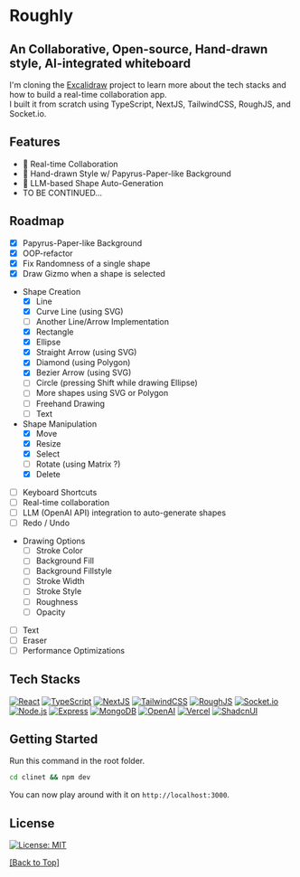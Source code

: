 # Roughly

## An Collaborative, Open-source, Hand-drawn style, AI-integrated whiteboard

I'm cloning the [Excalidraw](https://excalidraw.com/) project to learn more about the tech stacks and how to build a real-time collaboration app.\
I built it from scratch using TypeScript, NextJS, TailwindCSS, RoughJS, and Socket.io.

## Features

- 🔄 Real-time Collaboration
- 🎨 Hand-drawn Style w/ Papyrus-Paper-like Background
- 🤖 LLM-based Shape Auto-Generation
- TO BE CONTINUED...

## Roadmap

- [x] Papyrus-Paper-like Background
- [x] OOP-refactor
- [x] Fix Randomness of a single shape
- [x] Draw Gizmo when a shape is selected
- Shape Creation
  - [x] Line
  - [x] Curve Line (using SVG)
  - [ ] Another Line/Arrow Implementation
  - [x] Rectangle
  - [x] Ellipse
  - [x] Straight Arrow (using SVG)
  - [x] Diamond (using Polygon)
  - [x] Bezier Arrow (using SVG)
  - [ ] Circle (pressing Shift while drawing Ellipse)
  - [ ] More shapes using SVG or Polygon
  - [ ] Freehand Drawing
  - [ ] Text
- Shape Manipulation
  - [x] Move
  - [x] Resize
  - [x] Select
  - [ ] Rotate (using Matrix ?)
  - [x] Delete
- [ ] Keyboard Shortcuts
- [ ] Real-time collaboration
- [ ] LLM (OpenAI API) integration to auto-generate shapes
- [ ] Redo / Undo
- Drawing Options
  - [ ] Stroke Color
  - [ ] Background Fill
  - [ ] Background Fillstyle
  - [ ] Stroke Width
  - [ ] Stroke Style
  - [ ] Roughness
  - [ ] Opacity
- [ ] Text
- [ ] Eraser
- [ ] Performance Optimizations

## Tech Stacks

[![React](https://img.shields.io/badge/React-61DAFB?style=for-the-badge&logo=react&logoColor=white)](https://reactjs.org/)
[![TypeScript](https://img.shields.io/badge/TypeScript-3178C6?style=for-the-badge&logo=typescript&logoColor=white)](https://www.typescriptlang.org/)
[![NextJS](https://img.shields.io/badge/NextJS-000000?style=for-the-badge&logo=next.js&logoColor=white)](https://nextjs.org/)
[![TailwindCSS](https://img.shields.io/badge/TailwindCSS-38B2AC?style=for-the-badge&logo=tailwind-css&logoColor=white)](https://tailwindcss.com/)
[![RoughJS](https://img.shields.io/badge/RoughJS-FFD166?style=for-the-badge&logo=southwestairlines&logoColor=white)](https://roughjs.com/)
[![Socket.io](https://img.shields.io/badge/Socket.io-010101?style=for-the-badge&logo=socket.io&logoColor=white)](https://socket.io/)
[![Node.js](https://img.shields.io/badge/Node.js-339933?style=for-the-badge&logo=node.js&logoColor=white)](https://nodejs.org/)
[![Express](https://img.shields.io/badge/Express-000000?style=for-the-badge&logo=express&logoColor=white)](https://expressjs.com/)
[![MongoDB](https://img.shields.io/badge/MongoDB-47A248?style=for-the-badge&logo=mongodb&logoColor=white)](https://www.mongodb.com/)
[![OpenAI](https://img.shields.io/badge/OpenAI-FF6C37?style=for-the-badge&logo=openai&logoColor=white)](https://openai.com/)
[![Vercel](https://img.shields.io/badge/Vercel-000000?style=for-the-badge&logo=vercel&logoColor=white)](https://vercel.com/)
[![ShadcnUI](https://img.shields.io/badge/ShadcnUI-006CFF?style=for-the-badge&logo=shadcnui&logoColor=white)](http://shadcn.com)

## Getting Started

Run this command in the root folder.

```bash
cd clinet && npm dev
```

You can now play around with it on `http://localhost:3000`.

## License

[![License: MIT](https://img.shields.io/badge/License-MIT-yellow.svg)](https://opensource.org/licenses/MIT)

[[Back to Top]](#roughly)
